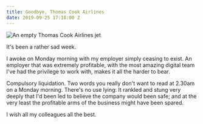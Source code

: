 ```yaml
---
title: Goodbye, Thomas Cook Airlines
date: 2019-09-25 17:18:00 Z
---
```


![An empty Thomas Cook Airlines jet](/uploads/IMG_7807.jpg)

It's been a rather sad week. 

I awoke on Monday morning with my employer simply ceasing to exist. An employer that was extremely profitable, with the most amazing digital team I've had the privilege to work with, makes it all the harder to bear. 

Compulsory liquidation. Two words you really don't want to read at 2.30am on a Monday morning. There's no use lying: It rankled and stung very deeply that I'd been led to believe the company would been safe; and at the very least the profitable arms of the business might have been spared. 

I wish all my colleagues all the best. 